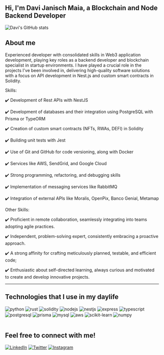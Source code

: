 ## Hi, I'm Davi Janisch Maia, a Blockchain and Node Backend Developer

![Davi's GitHub stats](https://github-readme-stats.vercel.app/api?username=davi12345452&theme=dark&show_icons=true)

## About me

<div>
<p>Experienced developer with consolidated skills in Web3 application development, playing key roles as a backend developer and blockchain specialist in startup environments. I have played a crucial role in the projects I've been involved in, delivering high-quality software solutions with a focus on API development in Nest.js and custom smart contracts in Solidity.</p>

<p>Skills:</p>

<p>✔️ Development of Rest APIs with NestJS</p>
<p>✔️ Development of databases and their integration using PostgreSQL with Prisma or TypeORM</p>
<p>✔️ Creation of custom smart contracts (NFTs, RWAs, DEFI) in Solidity</p>
<p>✔️ Building unit tests with Jest</p>
<p>✔️ Use of Git and GitHub for code versioning, along with Docker</p>
<p>✔️ Services like AWS, SendGrid, and Google Cloud</p>
<p>✔️ Strong programming, refactoring, and debugging skills</p>
<p>✔️ Implementation of messaging services like RabbitMQ</p>
<p>✔️ Integration of external APIs like Moralis, OpenPix, Banco Genial, Metamap</p>

<p>Other Skills:</p>

<p>✔️ Proficient in remote collaboration, seamlessly integrating into teams adopting agile practices.</p>
<p>✔️ Independent, problem-solving expert, consistently embracing a proactive approach.</p>
<p>✔️ A strong affinity for crafting meticulously planned, testable, and efficient code;</p>
<p>✔️ Enthusiastic about self-directed learning, always curious and motivated to create and develop innovative projects.</p>
<hr>

## Technologies that I use in my daylife

<div style="display: inline_block">
  <img align="center" alt="python" src="https://img.shields.io/badge/-Python-3776AB?style=flat-square&logo=python&logoColor=white" />
  <img align="center" alt="rust" src="https://img.shields.io/badge/-Rust-000000?style=flat-square&logo=rust&logoColor=white" />
  <img align="center" alt="solidity" src="https://img.shields.io/badge/-Solidity-363636?style=flat-square&logo=solidity&logoColor=white" />
  <img align="center" alt="nodejs" src="https://img.shields.io/badge/Node.js-43853D?style=for-the-badge&logo=node.js&logoColor=white" />  
  <img align="center" alt="nestjs" src="https://img.shields.io/badge/-NestJs-E0234E?style=for-the-badge&logo=nestjs&logoColor=white" />
  <img align="center" alt="express" src="https://img.shields.io/badge/-Express-000000?style=for-the-badge&logo=express&logoColor=white" />
  <img align="center" alt="typescript" src="https://img.shields.io/badge/-Typescript-000000?style=for-the-badge&logo=typescript&logoColor=white" />
</div>
<div>
  <img align="center" alt="postgresql" src="https://img.shields.io/badge/-PostgreSQL-4169E1?style=for-the-badge&logo=postgresql&logoColor=white" />
  <img align="center" alt="prisma" src="https://img.shields.io/badge/-Prisma-2D3748?style=flat-square&logo=prisma&logoColor=white" />
  <img align="center" alt="mysql" src="https://img.shields.io/badge/-MySQL-4479A1?style=flat-square&logo=mysql&logoColor=white" />
  <img align="center" alt="aws" src="https://img.shields.io/badge/-Amazon%20Web%20Services-232F3E?style=flat-square&logo=amazon-aws&logoColor=white" />
  <img align="center" alt="scikit-learn" src="https://img.shields.io/badge/-scikit--learn-F7931E?style=flat-square&logo=scikit-learn&logoColor=white" />
  <img align="center" alt="numpy" src="https://img.shields.io/badge/-NumPy-013243?style=flat-square&logo=numpy&logoColor=white" />  
</div><br/>

## Feel free to connect with me!

[![LinkedIn](https://img.shields.io/badge/-LinkedIn-0077B5?style=flat-square&logo=linkedin&logoColor=white)](https://www.linkedin.com/in/davi-janisch-maia-a67275209/)
[![Twitter](https://img.shields.io/badge/-Twitter-1DA1F2?style=flat-square&logo=twitter&logoColor=white)](https://twitter.com/wg452)
[![Instagram](https://img.shields.io/badge/-Instagram-E4405F?style=flat-square&logo=instagram&logoColor=white)](https://www.instagram.com/davi_maia123/)

